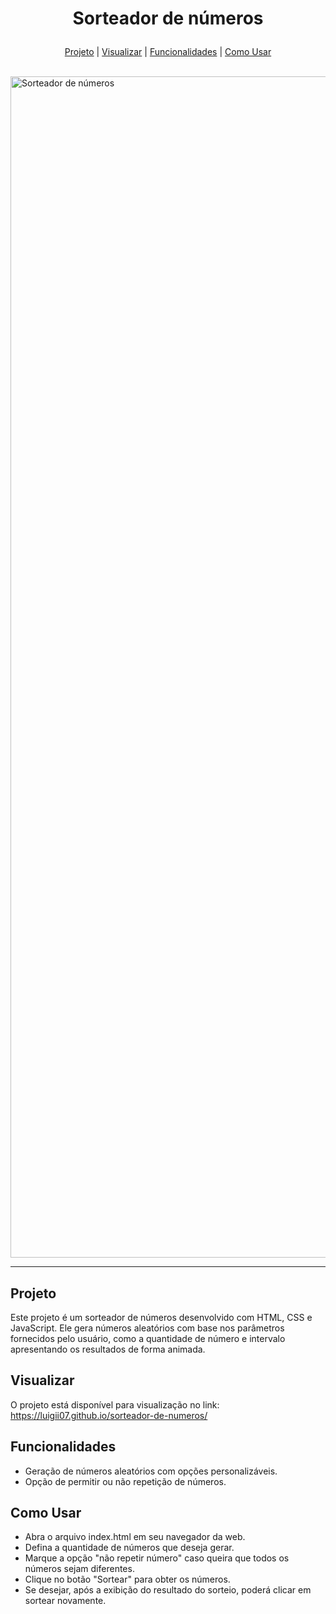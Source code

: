 # <p align="center">Sorteador de números</p>

<p align="center">
  <a href="#projeto">Projeto</a>  |  
  <a href="#visualizar">Visualizar</a>  |
  <a href="#funcionalidades">Funcionalidades</a>  |
  <a href="[Como Usar](#como-usar)">Como Usar</a>
</p>
<br>

<img width="3780" height="1890" alt="Sorteador de números" src="https://github.com/user-attachments/assets/4801fa1d-40e0-49df-8ddb-2f631436c8ef" />

---

## Projeto
Este projeto é um sorteador de números desenvolvido com HTML, CSS e JavaScript. Ele gera números aleatórios com base nos parâmetros fornecidos pelo usuário, como a quantidade de número e intervalo apresentando os resultados de forma animada.


## Visualizar
O projeto está disponível para visualização no link:
https://luigii07.github.io/sorteador-de-numeros/


## Funcionalidades
* Geração de números aleatórios com opções personalizáveis.
* Opção de permitir ou não repetição de números.

## Como Usar
* Abra o arquivo index.html em seu navegador da web.
* Defina a quantidade de números que deseja gerar.
* Marque a opção "não repetir número" caso queira que todos os números sejam diferentes.
* Clique no botão "Sortear" para obter os números.
* Se desejar, após a exibição do resultado do sorteio, poderá clicar em sortear novamente.
